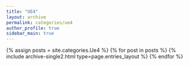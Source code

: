 ```yaml
---
title: "UE4"
layout: archive
permalink: categories/ue4
author_profile: true
sidebar_main: true
---
```


{% assign posts = site.categories.Ue4 %}
{% for post in posts %} {% include archive-single2.html type=page.entries_layout %} {% endfor %}